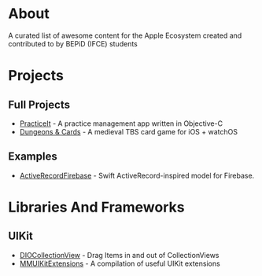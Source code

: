 # About
A curated list of awesome content for the Apple Ecosystem created and contributed to by BEPiD (IFCE) students


# Projects

## Full Projects
* [PracticeIt](https://github.com/matheusmcardoso/PracticeIt) - A practice management app written in Objective-C
* [Dungeons & Cards](https://github.com/hananim-studios/DungeonsAndCards-game) - A medieval TBS card game for iOS + watchOS


## Examples
* [ActiveRecordFirebase](https://github.com/VictorAlisson10/ActiveRecordFirebase) - Swift ActiveRecord-inspired model for Firebase.


# Libraries And Frameworks

## UIKit
* [DIOCollectionView](https://github.com/matheusmcardoso/DIOCollectionView) - Drag Items in and out of CollectionViews
* [MMUIKitExtensions](https://github.com/matheusmcardoso/MMUIKitExtensions) - A compilation of useful UIKit extensions
